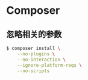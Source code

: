 # Composer

## 忽略相关的参数

```bash
$ composer install \
    --no-plugins \
    --no-interaction \
    --ignore-platform-reqs \
    --no-scripts
```
